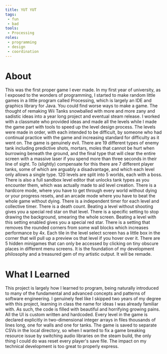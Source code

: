 ```yaml
---
title: YUT YUT
tags:
 - fun
 - bad
tools:
 - Processing
roles:
 - programming
 - design
 - coordination
---
```


# About
This was the first proper game I ever made. In my first year of university, as I exposed to the wonders of programming, I started to make random little games in a little program called Processing, which is largely an IDE and graphics library for Java. You could find worse ways to make a game. The thought of remaking Wii Tanks snowballed with more and more zany and sadistic ideas into a year long project and eventual steam release. I worked with a classmate who provided ideas and made all the levels while I made the game part with tools to speed up the level design process. The levels were made in order, with each intended to be difficult, by someone who had continual practice with the game and increasing standard for difficulty as it went on. The game is genuinely evil. There are 19 different types of enemy tank including predictive shots, mortars, moles that cannot be hurt when burrowing beneath the ground, and the final type that will clear the entire screen with a massive laser if you spend more than three seconds in their line of sight. To (slightly) compensate for this there are 7 different player tanks, some of which are arguably a disadvantage, and which each level only allows a single type. 120 levels are split into 5 worlds, each with a boss. There is also a full sandbox level editor that unlocks tank types as you encounter them, which was actually made to aid level creation. There is a hardcore mode, where you have to get through every world without dying or your progress resets, and an arcade mode where you have to beat the whole game without dying. There is a independent timer for each level and collective timer. There is a death count. Beating a level without shooting gives you a special red star on that level. There is a specific setting to stop drawing the background, smearing the whole screen. Beating a level with this setting enabled gives you a special red star. There is a setting that removes the rounded corners from some wall blocks which increases performance by 4x. Each tile in the level select screen has a little box in the corner that will pull up a preview os that level if you hover over it. There are 5 hidden minigames that can only be accessed by clicking on tiny obscure places in different menu screens. It is the foundation of my development philosophy and a treasured gem of my artistic output. It will be remade.

# What I Learned
This project is largely how I learned to program, being naturally introduced to many of the fundamental and advanced concepts and patterns of software engineering. I genuinely feel like I skipped two years of my degree with this project, learning in class the name for ideas I was already familiar with. As such, the code is filled with beautiful and horrifying growing pains. All the UI is custom written and hardcoded. Every level in the game is declared explicitly in two-dimensional integer arrays in files thousands of lines long, one for walls and one for tanks. The game is saved to separate CSVs in the local directory, so when I wanted to fix a game breaking resource issue by switching audio libraries on the steam build, the only thing I could do was reset every player's save file. The impact on my technical development is too great to properly express.